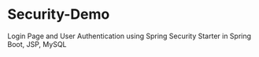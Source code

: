 # Security-Demo

Login Page and User Authentication using Spring Security Starter in Spring Boot, JSP, MySQL
